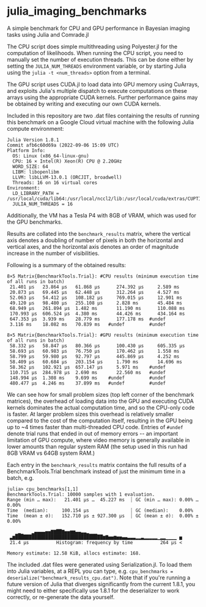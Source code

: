 # julia_imaging_benchmarks
A simple benchmark for CPU and GPU performance in Bayesian imaging tasks using Julia and Comrade.jl

The CPU script does simple multithreading using Polyester.jl for the computation of likelihoods. When running the CPU script, you need to manually set the number of execution threads. This can be done either by setting the `JULIA_NUM_THREADS` environment variable, or by starting Julia using the `julia -t <num_threads>` option from a terminal. 

The GPU script uses CUDA.jl to load data into GPU memory using CuArrays, and exploits Julia's multiple dispatch to execute computations on these arrays using the appropriate CUDA kernels. Further performance gains may be obtained by writing and executing our own CUDA kernels.

Included in this repository are two .dat files containing the results of running this benchmark on a Google Cloud virtual machine with the following Julia compute environment:
```
Julia Version 1.8.1
Commit afb6c60d69a (2022-09-06 15:09 UTC)
Platform Info:
  OS: Linux (x86_64-linux-gnu)
  CPU: 16 × Intel(R) Xeon(R) CPU @ 2.20GHz
  WORD_SIZE: 64
  LIBM: libopenlibm
  LLVM: libLLVM-13.0.1 (ORCJIT, broadwell)
  Threads: 16 on 16 virtual cores
Environment:
  LD_LIBRARY_PATH = /usr/local/cuda/lib64:/usr/local/nccl2/lib:/usr/local/cuda/extras/CUPTI/lib64:/usr/local/cuda/lib64:/usr/local/nccl2/lib:/usr/local/cuda/extras/CUPTI/lib64
  JULIA_NUM_THREADS = 16
```

Additionally, the VM has a Tesla P4 with 8GB of VRAM, which was used for the GPU benchmarks.

Results are collated into the `benchmark_results` matrix, where the vertical axis denotes a doubling of number of pixels in both the horizontal and vertical axes, and the horizontal axis denotes an order of magnitude increase in the number of visibilities.

Following is a summary of the obtained results:

```
8×5 Matrix{BenchmarkTools.Trial}: #CPU results (minimum execution time of all runs in batch)
 21.401 μs   23.864 μs   61.868 μs      274.392 μs     2.589 ms
 20.873 μs   69.445 μs   62.448 μs      312.264 μs     4.527 ms
 52.063 μs   54.412 μs   108.182 μs     769.015 μs     12.901 ms
 49.120 μs   98.480 μs   255.108 μs     2.828 ms       45.484 ms
 68.949 μs   261.894 μs  1.482 ms       11.190 ms      110.088 ms
 170.993 μs  606.524 μs  4.380 ms       44.426 ms      434.164 ms
 647.353 μs  3.939 ms    28.779 ms      177.178 ms  #undef
 3.116 ms    18.082 ms   70.839 ms   #undef         #undef

8×5 Matrix{BenchmarkTools.Trial}: #GPU results (minimum execution time of all runs in batch)
 58.332 μs   58.847 μs   80.366 μs      100.430 μs     605.335 μs
 58.693 μs   60.983 μs   76.750 μs      170.462 μs     1.558 ms
 58.799 μs   59.980 μs   92.797 μs      445.869 μs     4.252 ms
 58.409 μs   60.684 μs   203.154 μs     1.790 ms       14.696 ms
 58.362 μs   102.921 μs  657.147 μs     5.971 ms    #undef
 110.715 μs  284.978 μs  2.690 ms       22.560 ms   #undef
 148.994 μs  1.308 ms    9.699 ms    #undef         #undef
 480.477 μs  4.246 ms    37.899 ms   #undef         #undef
 ```
 We can see how for small problem sizes (top left corner of the benchmark matrices), the overhead of loading data into the GPU and executing CUDA kernels dominates the actual computation time, and so the CPU-only code is faster. At larger problem sizes this overhead is relatively smaller compared to the cost of the computation itself, resulting in the GPU being up to ~4 times faster than multi-threaded CPU code. Entries of `#undef` denote trial runs that ended in out of memory errors -- an important limitation of GPU compute, where video memory is generally available in lower amounts than regular system RAM (the setup used in this run had 8GB VRAM vs 64GB system RAM.)
 
 Each entry in the `benchmark_results` matrix contains the full results of a BenchmarkTools.Trial benchmark instead of just the minimum time in a batch, e.g.
 
 ```
 julia> cpu_benchmarks[1,1]
BenchmarkTools.Trial: 10000 samples with 1 evaluation.
 Range (min … max):   21.401 μs …  45.227 ms  ┊ GC (min … max): 0.00% … 0.00%
 Time  (median):     100.154 μs               ┊ GC (median):    0.00%
 Time  (mean ± σ):   152.710 μs ± 927.300 μs  ┊ GC (mean ± σ):  0.00% ± 0.00%

    ▁▂▁   ▂▄▄▄▄▅▅▇▇██▇▅▅▆▆▄▄▃▃▂▁▁▁                               
  ▃▆████████████████████████████████▆▇▅▅▆▅▅▄▄▃▃▃▂▂▃▂▂▂▂▂▁▂▂▁▁▁▁ ▅
  21.4 μs          Histogram: frequency by time          264 μs <

 Memory estimate: 12.58 KiB, allocs estimate: 168.
 ```
 
 The included .dat files were generated using Serialization.jl. To load them into Julia variables, at a REPL you can type, e.g. `cpu_benchmarks = deserialize("benchmark_results_cpu.dat")`. Note that if you're running a future version of Julia that diverges significantly from the current 1.8.1, you might need to either specifically use 1.8.1 for the deserializer to work correctly, or re-generate the data yourself.
